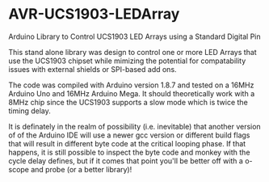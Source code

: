 # AVR-UCS1903-LEDArray
Arduino Library to Control UCS1903 LED Arrays using a Standard Digital Pin

This stand alone library was design to control one or more LED Arrays that use the UCS1903 chipset while mimizing the potential for compatability issues with external shields or SPI-based add ons. 

The code was compiled with Arduino version 1.8.7 and tested on a 16MHz Arduino Uno and 16MHz Arduino Mega. It should theoretically work with a 8MHz chip since the UCS1903 supports a slow mode which is twice the timing delay. 

It is definately in the realm of possibility (i.e. inevitable) that another version of of the Arduino IDE will use a newer gcc version or different build flags that will result in different byte code at the critical looping phase. If that happens, it is still possible to inspect the byte code and monkey with the cycle delay defines, but if it comes that point you'll be better off with a o-scope and probe (or a better library)!
